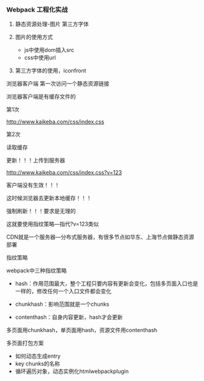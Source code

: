 ### Webpack 工程化实战



1. 静态资源处理-图片 第三方字体
2. 图片的使用方式
   - js中使用dom插入src
   - css中使用url

3. 第三方字体的使用，iconfront





浏览器客户端 第一次访问一个静态资源链接

浏览器客户端是有缓存文件的

第1次

http://www.kaikeba.com/css/index.css

第2次

读取缓存

更新！！！上传到服务器

http://www.kaikeba.com/css/index.css?v=123

客户端没有生效！！！

这时候浏览器去更新本地缓存！！！

强制刷新！！！要求是无理的

这就要使用指纹策略—指代?v=123类似



CDN就是一个服务器—分布式服务器，有很多节点如华东、上海节点做静态资源部署



指纹策略

webpack中三种指纹策略

- hash：作用范围最大，整个工程只要内容有更新会变化，包括多页面入口也是一样的，修改任何一个入口文件都会变化

- chunkhash：影响范围就是一个chunks

- contenthash：自身内容更新，hash才会更新

  

多页面用chunkhash，单页面用hash，资源文件用contenthash



多页面打包方案

- 如何动态生成entry
- key chunks的名称
- 循环遍历对象，动态实例化htmlwebpackplugin
